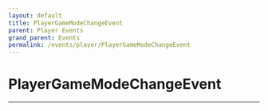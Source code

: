 ```yaml
---
layout: default
title: PlayerGameModeChangeEvent
parent: Player Events
grand_parent: Events
permalink: /events/player/PlayerGameModeChangeEvent
---
```


# PlayerGameModeChangeEvent

---
